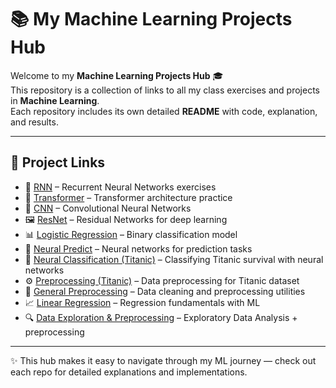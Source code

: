 # 📚 My Machine Learning Projects Hub

Welcome to my **Machine Learning Projects Hub** 🎓  
This repository is a collection of links to all my class exercises and projects in **Machine Learning**.  
Each repository includes its own detailed **README** with code, explanation, and results.  

---

## 🔗 Project Links

- 🔁 [RNN](https://github.com/FaNa-AI/RNN) – Recurrent Neural Networks exercises  
- 🔀 [Transformer](https://github.com/FaNa-AI/Transformer) – Transformer architecture practice  
- 🧠 [CNN](https://github.com/FaNa-AI/CNN) – Convolutional Neural Networks  
- 🖼️ [ResNet](https://github.com/FaNa-AI/Resnet) – Residual Networks for deep learning  
- 📊 [Logistic Regression](https://github.com/FaNa-AI/logisticRegression) – Binary classification model  
- 🔮 [Neural Predict](https://github.com/FaNa-AI/Neuralpredict) – Neural networks for prediction tasks  
- 🚢 [Neural Classification (Titanic)](https://github.com/FaNa-AI/Neuralclassification-titanic) – Classifying Titanic survival with neural networks  
- ⚙️ [Preprocessing (Titanic)](https://github.com/FaNa-AI/preprocessing-Titanic) – Data preprocessing for Titanic dataset  
- 🧹 [General Preprocessing](https://github.com/FaNa-AI/preprocessing) – Data cleaning and preprocessing utilities  
- 📈 [Linear Regression](https://github.com/FaNa-AI/Linear-Regression) – Regression fundamentals with ML  
- 🔍 [Data Exploration & Preprocessing](https://github.com/FaNa-AI/Data-exploration-and-preprocessing) – Exploratory Data Analysis + preprocessing  

---

✨ This hub makes it easy to navigate through my ML journey — check out each repo for detailed explanations and implementations.
